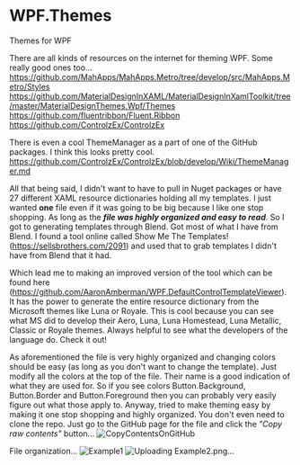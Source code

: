 # WPF.Themes
Themes for WPF

There are all kinds of resources on the internet for theming WPF. Some really good ones too...
https://github.com/MahApps/MahApps.Metro/tree/develop/src/MahApps.Metro/Styles
https://github.com/MaterialDesignInXAML/MaterialDesignInXamlToolkit/tree/master/MaterialDesignThemes.Wpf/Themes
https://github.com/fluentribbon/Fluent.Ribbon
https://github.com/ControlzEx/ControlzEx

There is even a cool ThemeManager as a part of one of the GitHub packages. I think this looks pretty cool. 
https://github.com/ControlzEx/ControlzEx/blob/develop/Wiki/ThemeManager.md

All that being said, I didn't want to have to pull in Nuget packages or have 27 different XAML resource dictionaries holding all my templates. I just wanted **one** file even if it was going to be big because I like one stop shopping. As long as the ***file was highly organized and easy to read***. So I got to generating templates through Blend. Got most of what I have from Blend. I found a tool online called Show Me The Templates! (https://sellsbrothers.com/2091) and used that to grab templates I didn't have from Blend that it had.

Which lead me to making an improved version of the tool which can be found here (https://github.com/AaronAmberman/WPF.DefaultControlTemplateViewer). It has the power to generate the entire resource dictionary from the Microsoft themes like Luna or Royale. This is cool because you can see what MS did to develop their Aero, Luna, Luna Homestead, Luna Metallic, Classic or Royale themes. Always helpful to see what the developers of the language do. Check it out!

As aforementioned the file is very highly organized and changing colors should be easy (as long as you don't want to change the template). Just modify all the colors at the top of the file. Their name is a good indication of what they are used for. So if you see colors Button.Background, Button.Border and Button.Foreground then you can probably very easily figure out what those apply to. Anyway, tried to make theming easy by making it one stop shopping and highly organized. You don't even need to clone the repo. Just go to the GitHub page for the file and click the *"Copy raw contents"* button...
![CopyContentsOnGitHub](https://user-images.githubusercontent.com/23512394/153728498-1586d61a-5c7d-4ccb-9c53-cab629302c48.png)

File organization...
![Example1](https://user-images.githubusercontent.com/23512394/153728514-e8503a63-710c-4d7a-918c-edd0a01decf0.png)
![Uploading Example2.png…]()
